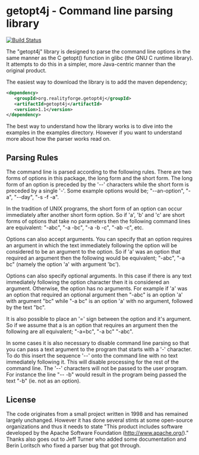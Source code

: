 getopt4j - Command line parsing library
=======================================

[![Build Status](https://secure.travis-ci.org/realityforge/getopt4j.png?branch=master)](http://travis-ci.org/realityforge/getopt4j)

The "getopt4j" library is designed to parse the command line options in
the same manner as the C getopt() function in glibc (the GNU C runtime
library). It attempts to do this in a simpler, more Java-centric manner
than the original product.

The easiest way to download the library is to add the maven dependency;

```xml
<dependency>
   <groupId>org.realityforge.getopt4j</groupId>
   <artifactId>getopt4j</artifactId>
   <version>1.1</version>
</dependency>
```

The best way to understand how the library works is to dive into the
examples in the examples directory. However if you want to understand
more about how the parser works read on.

Parsing Rules
-------------

The command line is parsed according to the following rules. There are
two forms of options in this package, the long form and the short form.
The long form of an option is preceded by the '--' characters while the
short form is preceded by a single '-'. Some example options would be;
"--an-option", "-a", "--day", "-s -f -a".

In the tradition of UNIX programs, the short form of an option can occur
immediately after another short form option. So if 'a', 'b' and 'c' are
short forms of options that take no parameters then the following command
lines are equivalent: "-abc", "-a -bc", "-a -b -c", "-ab -c", etc.

Options can also accept arguments. You can specify that an option requires
an argument in which the text immediately following the option will be
considered to be an argument to the option. So if 'a' was an option that
required an argument then the following would be equivalent; "-abc", "-a bc"
(namely the option 'a' with argument 'bc').

Options can also specify optional arguments. In this case if there is any
text immediately following the option character then it is considered an
argument. Otherwise, the option has no arguments. For example if 'a' was an
option that required an optional argument then "-abc" is an option 'a' with
argument "bc" while "-a bc" is an option 'a' with no argument, followed by
the text "bc".

It is also possible to place an '=' sign between the option and it's argument.
So if we assume that a is an option that requires an argument then the
following are all equivalent; "-a=bc", "-a bc" "-abc".

In some cases it is also necessary to disable command line parsing so that
you can pass a text argument to the program that starts with a '-' character.
To do this insert the sequence '--' onto the command line with no text
immediately following it. This will disable processing for the rest of the
command line. The '--' characters will not be passed to the user program.
For instance the line "-- -b" would result in the program being passed the
text "-b" (ie. not as an option).

License
-------

The code originates from a small project written in 1998 and has remained
largely unchanged. However it has done several stints at some open-source
organizations and thus it needs to state "This product includes software
developed by the Apache Software Foundation (http://www.apache.org/)." Thanks
also goes out to Jeff Turner who added some documentation and Berin Loritsch
who fixed a parser bug that got through.
